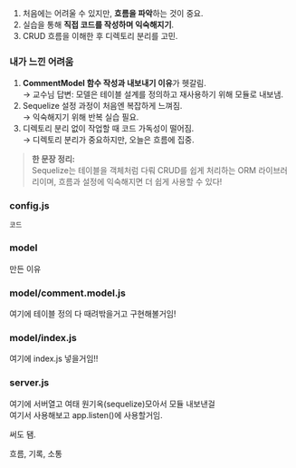 1. 처음에는 어려울 수 있지만, **흐름을 파악**하는 것이 중요.
2. 실습을 통해 **직접 코드를 작성하며 익숙해지기**.
3. CRUD 흐름을 이해한 후 디렉토리 분리를 고민.

### 내가 느낀 어려움

1. **CommentModel 함수 작성과 내보내기 이유**가 헷갈림.  
   → 교수님 답변: 모델은 테이블 설계를 정의하고 재사용하기 위해 모듈로 내보냄.
2. Sequelize 설정 과정이 처음엔 복잡하게 느껴짐.  
   → 익숙해지기 위해 반복 실습 필요.
3. 디렉토리 분리 없이 작업할 때 코드 가독성이 떨어짐.  
   → 디렉토리 분리가 중요하지만, 오늘은 흐름에 집중.

> **한 문장 정리:**  
Sequelize는 테이블을 객체처럼 다뤄 CRUD를 쉽게 처리하는 ORM 라이브러리이며, 흐름과 설정에 익숙해지면 더 쉽게 사용할 수 있다!

### config.js

```js
코드
```

### model

만든 이유

### model/comment.model.js

여기에 테이블 정의 다 때려밖을거고 구현해볼거임!

### model/index.js

여기에 index.js 넣을거임!!

### server.js

여기에 서버열고 여태 원기옥(sequelize)모아서 모듈 내보낸걸  
여기서 사용해보고 app.listen()에 사용할거임.

써도 됌.

흐름, 기록, 소통